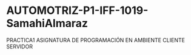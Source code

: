 # AUTOMOTRIZ-P1-IFF-1019-SamahiAlmaraz
PRACTICA1 ASIGNATURA DE PROGRAMACIÓN EN AMBIENTE CLIENTE SERVIDOR 
